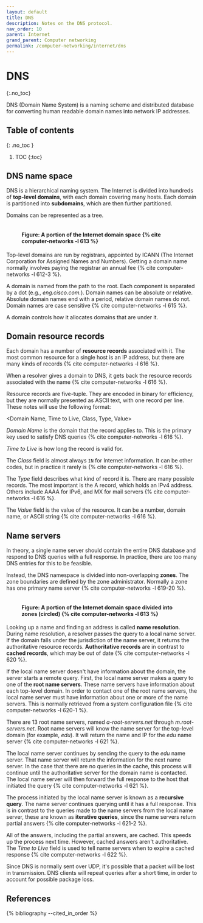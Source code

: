 ```yaml
---
layout: default
title: DNS
description: Notes on the DNS protocol.
nav_order: 10
parent: Internet
grand_parent: Computer networking
permalink: /computer-networking/internet/dns
---
```


<!-- prettier-ignore-start -->

# DNS
{:.no_toc}

DNS (Domain Name System) is a naming scheme and distributed database for converting human readable domain names into network IP addresses.

## Table of contents
{: .no_toc }

1. TOC
{:toc}

<!-- prettier-ignore-end -->

## DNS name space

DNS is a hierarchical naming system. The Internet is divided into hundreds of **top-level domains**, with each domain covering many hosts. Each domain is partitioned into **subdomains**, which are then further partitioned.

Domains can be represented as a tree.

<figure>
  <img src="{{site.baseurl}}/assets/img/computer-networking/internet/dns/tree-domains.svg" alt="">
  <figcaption><h4>Figure: A portion of the Internet domain space {% cite computer-networks -l 613 %}</h4></figcaption>
</figure>

Top-level domains are run by registrars, appointed by ICANN (The Internet Corporation for Assigned Names and Numbers). Getting a domain name normally involves paying the registrar an annual fee {% cite computer-networks -l 612-3 %}.

A domain is named from the path to the root. Each component is separated by a dot (e.g., _eng.cisco.com._). Domain names can be absolute or relative. Absolute domain names end with a period, relative domain names do not. Domain names are case sensitive {% cite computer-networks -l 615 %}.

A domain controls how it allocates domains that are under it.

## Domain resource records

Each domain has a number of **resource records** associated with it. The most common resource for a single host is an IP address, but there are many kinds of records {% cite computer-networks -l 616 %}.

When a resolver gives a domain to DNS, it gets back the resource records associated with the name {% cite computer-networks -l 616 %}.

Resource records are five-tuple. They are encoded in binary for efficiency, but they are normally presented as ASCII text,
with one record per line. These notes will use the following format:

\<Domain Name, Time to Live, Class, Type, Value\>

_Domain Name_ is the domain that the record applies to. This is the primary key used to satisfy DNS queries {% cite computer-networks -l 616 %}.

_Time to Live_ is how long the record is valid for.

The _Class_ field is almost always `IN` for Internet information. It can be other codes, but in practice it rarely is {% cite computer-networks -l 616 %}.

The _Type_ field describes what kind of record it is. There are many possible records. The most important is the A record, which holds an IPv4 address. Others include AAAA for IPv6, and MX for mail servers {% cite computer-networks -l 616 %}.

The _Value_ field is the value of the resource. It can be a number, domain name, or ASCII string {% cite computer-networks -l 616 %}.

## Name servers

In theory, a single name server should contain the entire DNS database and respond to DNS queries with a full response. In practice, there are too many DNS entries for this to be feasible.

Instead, the DNS namespace is divided into non-overlapping **zones**. The zone boundaries are defined by the zone administrator. Normally a zone has one primary name server {% cite computer-networks -l 619-20 %}.

<figure>
  <img src="{{site.baseurl}}/assets/img/computer-networking/internet/dns/tree-domains-zones.svg" alt="">
  <figcaption><h4>Figure: A portion of the Internet domain space divided into zones (circled) {% cite computer-networks -l 613 %}</h4></figcaption>
</figure>

Looking up a name and finding an address is called **name resolution**. During name resolution, a resolver passes the query to a local name server. If the domain falls under the jurisdiction of the name server, it returns the authoritative resource records. **Authoritative records** are in contrast to **cached records**, which may be out of date {% cite computer-networks -l 620 %}.

If the local name server doesn't have information about the domain, the server starts a remote query. First, the local name server makes a query to one of the **root name servers**. These name servers have information about each top-level domain. In order to contact one of the root name servers, the local name server must have information about one or more of the name servers. This is normally retrieved from a system configuration file {% cite computer-networks -l 620-1 %}.

There are 13 root name servers, named _a-root-servers.net_ through _m.root-servers.net_. Root name servers will know the name server for the top-level domain (for example, _edu_). It will return the name and IP for the _edu_ name server {% cite computer-networks -l 621 %}.

The local name server continues by sending the query to the _edu_ name server. That name server will return the information for the next name server. In the case that there are no queries in the cache, this process will continue until the authoritative server for the domain name is contacted. The local name server will then forward the full response to the host that initiated the query {% cite computer-networks -l 621 %}.

The process initiated by the local name server is known as a **recursive query**. The name server continues querying until it has a full response. This is in contrast to the queries made to the name servers from the local name server, these are known as **iterative queries**, since the name servers return partial answers {% cite computer-networks -l 621-2 %}.

All of the answers, including the partial answers, are cached. This speeds up the process next time. However, cached answers aren't authoritative. The _Time to Live_ field is used to tell name servers when to expire a cached response {% cite computer-networks -l 622 %}.

Since DNS is normally sent over UDP, it's possible that a packet will be lost in transmission. DNS clients will repeat queries after a short time, in order to account for possible package loss.

## References

{% bibliography --cited_in_order %}
